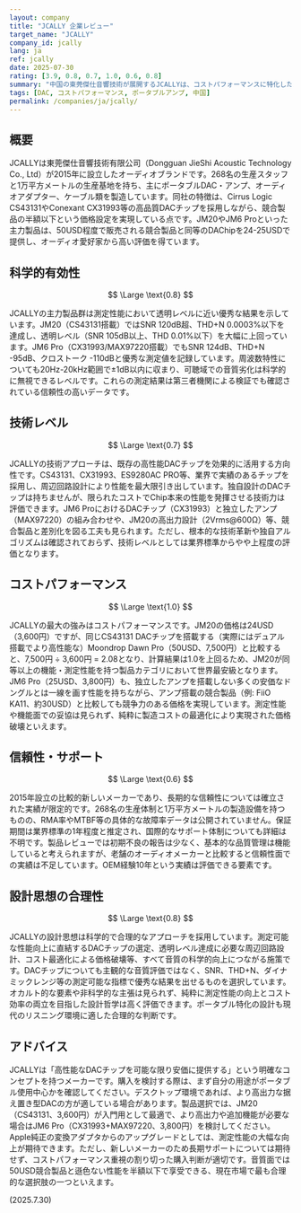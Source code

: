 ```yaml
---
layout: company
title: "JCALLY 企業レビュー"
target_name: "JCALLY"
company_id: jcally
lang: ja
ref: jcally
date: 2025-07-30
rating: [3.9, 0.8, 0.7, 1.0, 0.6, 0.8]
summary: "中国の東莞傑仕音響技術が展開するJCALLYは、コストパフォーマンスに特化したポータブルDAC・アンプメーカーです。CS43131やCX31993等の高品質DACチップを採用し、競合製品の半額以下で同等性能を実現している点が特徴的です。"
tags: [DAC, コストパフォーマンス, ポータブルアンプ, 中国]
permalink: /companies/ja/jcally/
---
```

## 概要

JCALLYは東莞傑仕音響技術有限公司（Dongguan JieShi Acoustic Technology Co., Ltd）が2015年に設立したオーディオブランドです。268名の生産スタッフと1万平方メートルの生産基地を持ち、主にポータブルDAC・アンプ、オーディオアダプター、ケーブル類を製造しています。同社の特徴は、Cirrus Logic CS43131やConexant CX31993等の高品質DACチップを採用しながら、競合製品の半額以下という価格設定を実現している点です。JM20やJM6 Proといった主力製品は、50USD程度で販売される競合製品と同等のDAChipを24-25USDで提供し、オーディオ愛好家から高い評価を得ています。

## 科学的有効性

$$ \Large \text{0.8} $$

JCALLYの主力製品群は測定性能において透明レベルに近い優秀な結果を示しています。JM20（CS43131搭載）ではSNR 120dB超、THD+N 0.0003%以下を達成し、透明レベル（SNR 105dB以上、THD 0.01%以下）を大幅に上回っています。JM6 Pro（CX31993/MAX97220搭載）でもSNR 124dB、THD+N -95dB、クロストーク -110dBと優秀な測定値を記録しています。周波数特性についても20Hz-20kHz範囲で±1dB以内に収まり、可聴域での音質劣化は科学的に無視できるレベルです。これらの測定結果は第三者機関による検証でも確認されている信頼性の高いデータです。

## 技術レベル

$$ \Large \text{0.7} $$

JCALLYの技術アプローチは、既存の高性能DACチップを効果的に活用する方向性です。CS43131、CX31993、ES9280AC PRO等、業界で実績のあるチップを採用し、周辺回路設計により性能を最大限引き出しています。独自設計のDACチップは持ちませんが、限られたコストでChip本来の性能を発揮させる技術力は評価できます。JM6 ProにおけるDACチップ（CX31993）と独立したアンプ（MAX97220）の組み合わせや、JM20の高出力設計（2Vrms@600Ω）等、競合製品と差別化を図る工夫も見られます。ただし、根本的な技術革新や独自アルゴリズムは確認されておらず、技術レベルとしては業界標準からやや上程度の評価となります。

## コストパフォーマンス

$$ \Large \text{1.0} $$

JCALLYの最大の強みはコストパフォーマンスです。JM20の価格は24USD（3,600円）ですが、同じCS43131 DACチップを搭載する（実際にはデュアル搭載でより高性能な）Moondrop Dawn Pro（50USD、7,500円）と比較すると、7,500円 ÷ 3,600円 = 2.08となり、計算結果は1.0を上回るため、JM20が同等以上の機能・測定性能を持つ製品カテゴリにおいて世界最安級となります。JM6 Pro（25USD、3,800円）も、独立したアンプを搭載しない多くの安価なドングルとは一線を画す性能を持ちながら、アンプ搭載の競合製品（例: FiiO KA11、約30USD）と比較しても競争力のある価格を実現しています。測定性能や機能面での妥協は見られず、純粋に製造コストの最適化により実現された価格破壊といえます。

## 信頼性・サポート

$$ \Large \text{0.6} $$

2015年設立の比較的新しいメーカーであり、長期的な信頼性については確立された実績が限定的です。268名の生産体制と1万平方メートルの製造設備を持つものの、RMA率やMTBF等の具体的な故障率データは公開されていません。保証期間は業界標準の1年程度と推定され、国際的なサポート体制についても詳細は不明です。製品レビューでは初期不良の報告は少なく、基本的な品質管理は機能していると考えられますが、老舗のオーディオメーカーと比較すると信頼性面での実績は不足しています。OEM経験10年という実績は評価できる要素です。

## 設計思想の合理性

$$ \Large \text{0.8} $$

JCALLYの設計思想は科学的で合理的なアプローチを採用しています。測定可能な性能向上に直結するDACチップの選定、透明レベル達成に必要な周辺回路設計、コスト最適化による価格破壊等、すべて音質の科学的向上につながる施策です。DACチップについても主観的な音質評価ではなく、SNR、THD+N、ダイナミックレンジ等の測定可能な指標で優秀な結果を出せるものを選択しています。オカルト的な要素や非科学的な主張は見られず、純粋に測定性能の向上とコスト効率の両立を目指した設計哲学は高く評価できます。ポータブル特化の設計も現代のリスニング環境に適した合理的な判断です。

## アドバイス

JCALLYは「高性能なDACチップを可能な限り安価に提供する」という明確なコンセプトを持つメーカーです。購入を検討する際は、まず自分の用途がポータブル使用中心かを確認してください。デスクトップ環境であれば、より高出力な据え置き型DACの方が適している場合があります。製品選択では、JM20（CS43131、3,600円）が入門用として最適で、より高出力や追加機能が必要な場合はJM6 Pro（CX31993+MAX97220、3,800円）を検討してください。Apple純正の変換アダプタからのアップグレードとしては、測定性能の大幅な向上が期待できます。ただし、新しいメーカーのため長期サポートについては期待せず、コストパフォーマンス重視の割り切った購入判断が適切です。音質面では50USD競合製品と遜色ない性能を半額以下で享受できる、現在市場で最も合理的な選択肢の一つといえます。

(2025.7.30)
